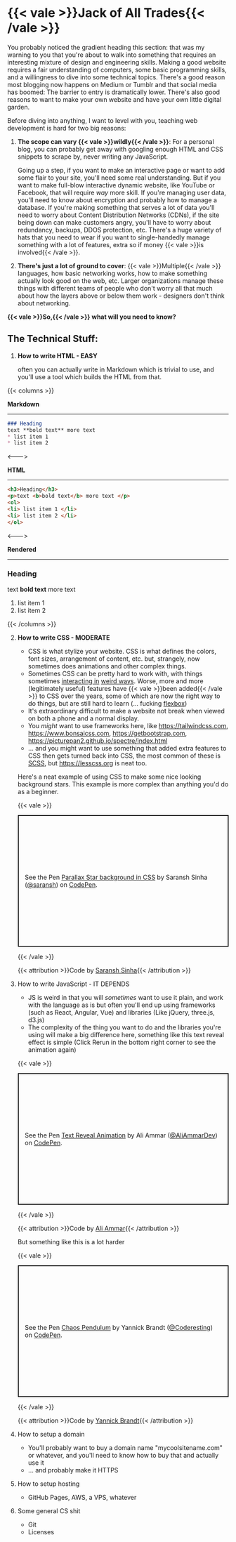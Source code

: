 # {{< vale >}}Jack of All Trades{{< /vale >}}

You probably noticed the gradient heading this section: that was my warning to you that you're about to walk into something that requires an interesting mixture of design and engineering skills. Making a good website requires a fair understanding of computers, some basic programming skills, and a willingness to dive into some technical topics. There's a good reason most blogging now happens on Medium or Tumblr and that social media has boomed: The barrier to entry is dramatically lower. There's also good reasons to want to make your own website and have your own little digital garden.

Before diving into anything, I want to level with you, teaching web development is hard for two big reasons:

1. **The scope can vary {{< vale >}}wildly{{< /vale >}}**: For a personal blog, you can probably get away with googling enough HTML and CSS snippets to scrape by, never writing any JavaScript. 

   Going up a step, if you want to make an interactive page or want to add some flair to your site, you'll need some real understanding. But if you want to make full-blow interactive dynamic website, like YouTube or Facebook, that will require *way* more skill. If you're managing user data, you'll need to know about encryption and probably how to manage a database. If you're making something that serves a lot of data you'll need to worry about Content Distribution Networks (CDNs), if the site being down can make customers angry, you'll have to worry about redundancy, backups, DDOS protection, etc. There's a huge variety of hats that you need to wear if you want to single-handedly manage something with a lot of features, extra so if money {{< vale >}}is involved{{< /vale >}}.

2. **There's just a lot of ground to cover**: {{< vale >}}Multiple{{< /vale >}} languages, how basic networking works, how to make something actually look good on the web, etc. Larger organizations manage these things with different teams of people who don't worry all that much about how the layers above or below them work - designers don't think about networking.

**{{< vale >}}So,{{< /vale >}} what will you need to know?**

## The Technical Stuff:

1. **How to write HTML - EASY**

	often you can actually write in Markdown which is trivial to use, and you'll use a tool which builds the HTML from that.

{{< columns >}}

**Markdown**

---

```markdown
### Heading
text **bold text** more text
* list item 1
* list item 2
```

<--->

**HTML**

---

```html
<h3>Heading</h3>
<p>text <b>bold text</b> more text </p>
<ol>
<li> list item 1 </li>
<li> list item 2 </li>
</ol>
```
<--->

**Rendered**

---

<h3>Heading</h3>
<p>text <b>bold text</b> more text </p>
<ol>
<li> list item 1 </li>
<li> list item 2 </li>
</ol>


{{< /columns >}}

2. **How to write CSS - MODERATE**

   * CSS is what stylize your website. CSS is what defines the colors, font sizes, arrangement of content, etc. but, strangely, now sometimes does animations and other complex things.
   * Sometimes CSS can be pretty hard to work with, with things sometimes [interacting in](http://wtfhtmlcss.com) [weird ways](https://css-tricks.com/css-is-awesome/). Worse, more and more (legitimately useful) features have {{< vale >}}been added{{< /vale >}} to CSS over the years, some of which are now the right way to do things, but are still hard to learn (… fucking [flexbox](https://css-tricks.com/snippets/css/a-guide-to-flexbox/))
   * It's extraordinary difficult to make a website not break when viewed on both a phone and a normal display.
   * You *might* want to use frameworks here, like https://tailwindcss.com, https://www.bonsaicss.com, https://getbootstrap.com, https://picturepan2.github.io/spectre/index.html
   * … and you might want to use something that added extra features to CSS then gets turned back into CSS, the most common of these is [SCSS](https://github.com/sass/sass), but https://lesscss.org is neat too.

   Here's a neat example of using CSS to make some nice looking background stars. This example is more complex than anything you'd do as a beginner.

   {{< vale >}}

   <p class="codepen" data-height="300" data-default-tab="css,result" data-slug-hash="BKJun" data-editable="true" data-user="saransh" style="height: 300px; box-sizing: border-box; display: flex; align-items: center; justify-content: center; border: 2px solid; margin: 1em 0; padding: 1em;">
     <span>See the Pen <a href="https://codepen.io/saransh/pen/BKJun">
     Parallax Star background in CSS</a> by Saransh Sinha (<a href="https://codepen.io/saransh">@saransh</a>)
     on <a href="https://codepen.io">CodePen</a>.</span>
   </p>
   <script async src="https://cpwebassets.codepen.io/assets/embed/ei.js"></script>

   {{< /vale >}}

   {{< attribution >}}Code by [Saransh Sinha](https://codepen.io/saransh){{< /attribution >}}

3. How to write JavaScript - IT DEPENDS

   * JS is weird in that you will *sometimes* want to use it plain, and work with the language as is but often you'll end up using frameworks (such as React, Angular, Vue) and libraries (Like jQuery, three.js, d3.js)
   * The complexity of the thing you want to do and the libraries you're using will make a big difference here, something like this text reveal effect is simple (Click Rerun in the bottom right corner to see the animation again)

   {{< vale >}}

   <p class="codepen" data-height="300" data-default-tab="html,result" data-slug-hash="VwwXMOe" data-editable="true" data-user="AliAmmarDev" style="height: 300px; box-sizing: border-box; display: flex; align-items: center; justify-content: center; border: 2px solid; margin: 1em 0; padding: 1em;">
     <span>See the Pen <a href="https://codepen.io/AliAmmarDev/pen/VwwXMOe">
     Text Reveal Animation</a> by Ali Ammar (<a href="https://codepen.io/AliAmmarDev">@AliAmmarDev</a>)
     on <a href="https://codepen.io">CodePen</a>.</span>
   </p>
   <script async src="https://cpwebassets.codepen.io/assets/embed/ei.js"></script>

   {{< /vale >}}

   {{< attribution >}}Code by [Ali Ammar](https://codepen.io/AliAmmarDev){{< /attribution >}}

   But something like this is a lot harder 

   {{< vale >}}

   <p class="codepen" data-height="300" data-default-tab="html,result" data-slug-hash="dyzqdKR" data-editable="true" data-user="Coderesting" style="height: 300px; box-sizing: border-box; display: flex; align-items: center; justify-content: center; border: 2px solid; margin: 1em 0; padding: 1em;">
     <span>See the Pen <a href="https://codepen.io/Coderesting/pen/dyzqdKR">
     Chaos Pendulum</a> by Yannick Brandt (<a href="https://codepen.io/Coderesting">@Coderesting</a>)
     on <a href="https://codepen.io">CodePen</a>.</span>
   </p>
   <script async src="https://cpwebassets.codepen.io/assets/embed/ei.js"></script>

   {{< /vale >}}

   {{< attribution >}}Code by [Yannick Brandt](https://codepen.io/Coderesting){{< /attribution >}}

4. How to setup a domain

   * You'll probably want to buy a domain name "mycoolsitename.com" or whatever, and you'll need to know how to buy that and actually use it
   * … and probably make it HTTPS

5. How to setup hosting

   * GitHub Pages, AWS, a VPS, whatever

6. Some general CS shit

   * Git
   * Licenses

